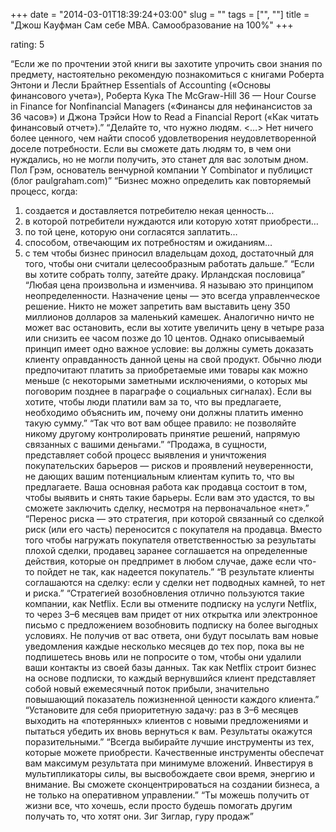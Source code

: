 +++
date = "2014-03-01T18:39:24+03:00"
slug = ""
tags = ["", ""]
title = "Джош Кауфман Сам себе MBA. Самообразование на 100%"
+++

rating: 5

“Если же по прочтении этой книги вы захотите упрочить свои знания
по предмету, настоятельно рекомендую познакомиться с книгами
Роберта Энтони и Лесли Брайтнер Essentials of Accounting («Основы
финансового учета»), Роберта Кука The McGraw-Hill 36 — Hour Course
in Finance for Nonfinancial Managers («Финансы для нефинансистов за
36 часов») и Джона Трэйси How to Read a Financial Report («Как
читать финансовый отчет»).”
“Делайте то, что нужно людям. <…> Нет ничего более ценного, чем
найти способ удовлетворения неудовлетворенной доселе потребности.
Если вы сможете дать людям то, в чем они нуждались, но не могли
получить, это станет для вас золотым дном.
Пол Грэм, основатель венчурной компании Y Combinator и публицист
(блог рaulgraham.com)”
“Бизнес можно определить как повторяемый процесс, когда:
1) создается и доставляется потребителю некая ценность…
2) в которой потребители нуждаются или которую хотят приобрести…
3) по той цене, которую они согласятся заплатить…
4) способом, отвечающим их потребностям и ожиданиям…
5) с тем чтобы бизнес приносил владельцам доход, достаточный для
того, чтобы они считали целесообразным работать дальше.”
“Если вы хотите собрать толпу, затейте драку.
Ирландская пословица”
“Любая цена произвольна и изменчива. Я называю это принципом
неопределенности.
Назначение цены — это всегда управленческое решение. Никто не может
запретить вам выставить цену 350 миллионов долларов за маленький
камешек. Аналогично ничто не может вас остановить, если вы хотите
увеличить цену в четыре раза или снизить ее часом позже до 10
центов. Однако описываемый принцип имеет одно важное условие: вы
должны суметь доказать клиенту оправданность данной цены на свой
продукт. Обычно люди предпочитают платить за приобретаемые ими
товары как можно меньше (с некоторыми заметными исключениями, о
которых мы поговорим позднее в параграфе о социальных сигналах).
Если вы хотите, чтобы люди платили вам за то, что вы предлагаете,
необходимо объяснить им, почему они должны платить именно такую
сумму.”
“Так что вот вам общее правило: не позволяйте никому другому
контролировать принятие решений, напрямую связанных с вашими
деньгами.”
“Продажа, в сущности, представляет собой процесс выявления и
уничтожения покупательских барьеров — рисков и проявлений
неуверенности, не дающих вашим потенциальным клиентам купить то,
что вы предлагаете. Ваша основная работа как продавца состоит в
том, чтобы выявить и снять такие барьеры. Если вам это удастся, то
вы сможете заключить сделку, несмотря на первоначальное «нет».”
“Перенос риска — это стратегия, при которой связанный со сделкой
риск (или его часть) переносится с покупателя на продавца. Вместо
того чтобы нагружать покупателя ответственностью за результаты
плохой сделки, продавец заранее соглашается на определенные
действия, которые он предпримет в любом случае, даже если что-то
пойдет не так, как надеется покупатель.”
“В результате клиенты соглашаются на сделку: если у сделки нет
подводных камней, то нет и риска.”
“Стратегией возобновления отлично пользуются такие компании, как
Netflix. Если вы отмените подписку на услуги Netflix, то через 3–6
месяцев вам придет от них открытка или электронное письмо с
предложением возобновить подписку на более выгодных условиях. Не
получив от вас ответа, они будут посылать вам новые уведомления
каждые несколько месяцев до тех пор, пока вы не подпишетесь вновь
или не попросите о том, чтобы они удалили ваши контакты из своей
базы данных. Так как Netflix строит бизнес на основе подписки, то
каждый вернувшийся клиент представляет собой новый ежемесячный
поток прибыли, значительно повышающий показатель пожизненной
ценности каждого клиента.”
“Установите для себя приоритетную задачу: раз в 3–6 месяцев
выходить на «потерянных» клиентов с новыми предложениями и пытаться
убедить их вновь вернуться к вам. Результаты окажутся
поразительными.”
“Всегда выбирайте лучшие инструменты из тех, которые можете
приобрести. Качественные инструменты обеспечат вам максимум
результата при минимуме вложений. Инвестируя в мультипликаторы
силы, вы высвобождаете свои время, энергию и внимание. Вы сможете
сконцентрироваться на создании бизнеса, а не только на оперативном
управлении.”
“Ты можешь получить от жизни все, что хочешь, если просто будешь
помогать другим получать то, что хотят они. Зиг Зиглар, гуру продаж”
